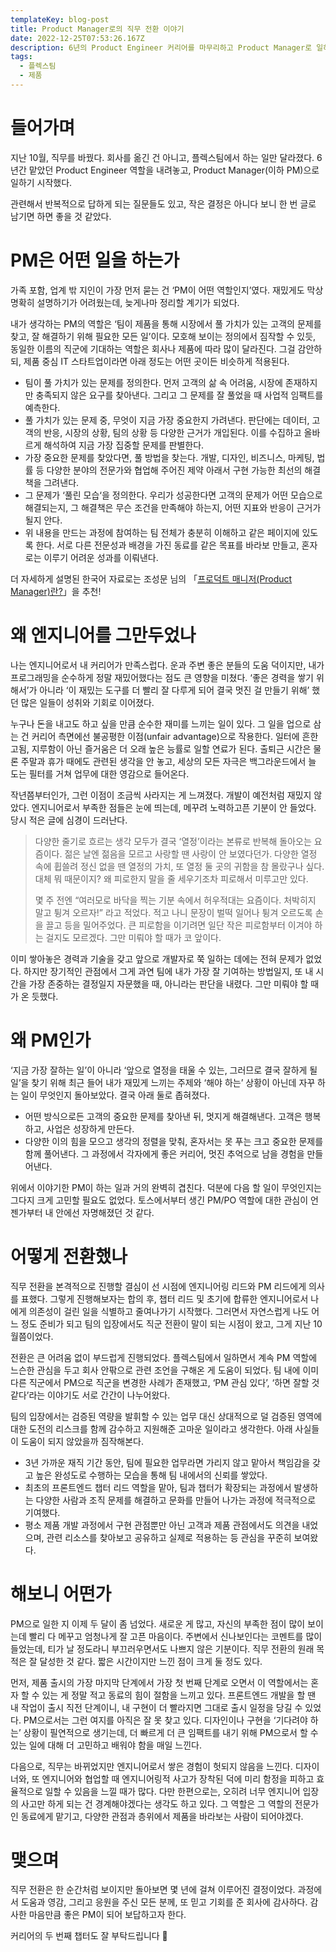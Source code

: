 ```yaml
---
templateKey: blog-post
title: Product Manager로의 직무 전환 이야기
date: 2022-12-25T07:53:26.167Z
description: 6년의 Product Engineer 커리어를 마무리하고 Product Manager로 일하게 된 이야기.
tags:
  - 플렉스팀
  - 제품
---
```

# 들어가며

지난 10월, 직무를 바꿨다. 회사를 옮긴 건 아니고, 플렉스팀에서 하는 일만 달라졌다. 6년간 맡았던 Product Engineer 역할을 내려놓고, Product Manager(이하 PM)으로 일하기 시작했다.

관련해서 반복적으로 답하게 되는 질문들도 있고, 작은 결정은 아니다 보니 한 번 글로 남기면 하면 좋을 것 같았다.

# PM은 어떤 일을 하는가

가족 포함, 업계 밖 지인이 가장 먼저 묻는 건 ‘PM이 어떤 역할인지’였다. 재밌게도 막상 명확히 설명하기가 어려웠는데, 늦게나마 정리할 계기가 되었다.

내가 생각하는 PM의 역할은 ‘팀이 제품을 통해 시장에서 풀 가치가 있는 고객의 문제를 찾고, 잘 해결하기 위해 필요한 모든 일’이다. 모호해 보이는 정의에서 짐작할 수 있듯, 동일한 이름의 직군에 기대하는 역할은 회사나 제품에 따라 많이 달라진다. 그걸 감안하되, 제품 중심 IT 스타트업이라면 아래 정도는 어떤 곳이든 비슷하게 적용된다.

- 팀이 풀 가치가 있는 문제를 정의한다. 먼저 고객의 삶 속 어려움, 시장에 존재하지만 충족되지 않은 요구를 찾아낸다. 그리고 그 문제를 잘 풀었을 때 사업적 임팩트를 예측한다.
- 풀 가치가 있는 문제 중, 무엇이 지금 가장 중요한지 가려낸다. 판단에는 데이터, 고객의 반응, 시장의 상황, 팀의 상황 등 다양한 근거가 개입된다. 이를 수집하고 올바르게 해석하여 지금 가장 집중할 문제를 판별한다.
- 가장 중요한 문제를 찾았다면, 풀 방법을 찾는다. 개발, 디자인, 비즈니스, 마케팅, 법률 등 다양한 분야의 전문가와 협업해 주어진 제약 아래서 구현 가능한 최선의 해결책을 그려낸다.
- 그 문제가 ‘풀린 모습‘을 정의한다. 우리가 성공한다면 고객의 문제가 어떤 모습으로 해결되는지, 그 해결책은 무슨 조건을 만족해야 하는지, 어떤 지표와 반응이 근거가 될지 안다.
- 위 내용을 만드는 과정에 참여하는 팀 전체가 충분히 이해하고 같은 페이지에 있도록 한다. 서로 다른 전문성과 배경을 가진 동료를 같은 목표를 바라보 만들고, 혼자로는 이루기 어려운 성과를 이뤄낸다.

더 자세하게 설명된 한국어 자료로는 조성문 님의 「[프로덕트 매니저(Product Manager)란?](https://sungmooncho.com/2012/01/16/product-manager/)」을 추천!

# 왜 엔지니어를 그만두었나

나는 엔지니어로서 내 커리어가 만족스럽다. 운과 주변 좋은 분들의 도움 덕이지만, 내가 프로그래밍을 순수하게 정말 재밌어했다는 점도 큰 영향을 미쳤다. ‘좋은 경력을 쌓기 위해서’가 아니라 ‘이 재밌는 도구를 더 빨리 잘 다루게 되어 결국 멋진 걸 만들기 위해’ 했던 많은 일들이 성취와 기회로 이어졌다. 

누구나 돈을 내고도 하고 싶을 만큼 순수한 재미를 느끼는 일이 있다. 그 일을 업으로 삼는 건 커리어 측면에선 불공평한 이점(unfair advantage)으로 작용한다. 일터에 흔한 고됨, 지루함이 아닌 즐거움은 더 오래 높은 능률로 일할 연료가 된다. 출퇴근 시간은 물론 주말과 휴가 때에도 관련된 생각을 안 놓고, 세상의 모든 자극은 백그라운드에서 늘 도는 필터를 거쳐 업무에 대한 영감으로 들어온다.

작년쯤부터인가, 그런 이점이 조금씩 사라지는 게 느껴졌다. 개발이 예전처럼 재밌지 않았다. 엔지니어로서 부족한 점들은 눈에 띄는데, 메꾸려 노력하고픈 기분이 안 들었다. 당시 적은 글에 심경이 드러난다.

> 다양한 줄기로 흐르는 생각 모두가 결국 ‘열정’이라는 본류로 반복해 돌아오는 요즘이다. 젊은 날엔 젊음을 모르고 사랑할 땐 사랑이 안 보였다던가. 다양한 열정 속에 휩쓸려 정신 없을 땐 열정의 가치, 또 열정 둘 곳의 귀함을 참 몰랐구나 싶다. 대체 뭐 때문이지? 왜 피로한지 말을 줄 세우기조차 피로해서 미루고만 있다.  
>  
> 몇 주 전엔 “여러모로 바닥을 찍는 기분 속에서 허우적대는 요즘이다. 처박히지 말고 튕겨 오르자!” 라고 적었다. 적고 나니 문장이 벌떡 일어나 튕겨 오르도록 손을 끌고 등을 밀어주었다. 큰 피로함을 이기려면 일단 작은 피로함부터 이겨야 하는 걸지도 모르겠다. 그만 미뤄야 할 때가 코 앞이다.

이미 쌓아놓은 경력과 기술을 갖고 앞으로 개발자로 쭉 일하는 데에는 전혀 문제가 없었다. 하지만 장기적인 관점에서 그게 과연 팀에 내가 가장 잘 기여하는 방법일지, 또 내 시간을 가장 존중하는 결정일지 자문했을 때, 아니라는 판단을 내렸다. 그만 미뤄야 할 때가 온 듯했다.

# 왜 PM인가

‘지금 가장 잘하는 일’이 아니라 ‘앞으로 열정을 태울 수 있는, 그러므로 결국 잘하게 될 일’을 찾기 위해 최근 들어 내가 재밌게 느끼는 주제와 ‘해야 하는’ 상황이 아닌데 자꾸 하는 일이 무엇인지 돌아보았다. 결국 아래 둘로 좁혀졌다.

- 어떤 방식으로든 고객의 중요한 문제를 찾아낸 뒤, 멋지게 해결해낸다. 고객은 행복하고, 사업은 성장하게 만든다.
- 다양한 이의 힘을 모으고 생각의 정렬을 맞춰, 혼자서는 못 푸는 크고 중요한 문제를 함께 풀어낸다. 그 과정에서 각자에게 좋은 커리어, 멋진 추억으로 남을 경험을 만들어낸다.

위에서 이야기한 PM이 하는 일과 거의 완벽히 겹친다. 덕분에 다음 할 일이 무엇인지는 그다지 크게 고민할 필요도 없었다. 토스에서부터 생긴 PM/PO 역할에 대한 관심이 언젠가부터 내 안에선 자명해졌던 것 같다.

# 어떻게 전환했나

직무 전환을 본격적으로 진행할 결심이 선 시점에 엔지니어링 리드와 PM 리드에게 의사를 표했다. 그렇게 진행해보자는 합의 후, 챕터 리드 및 초기에 합류한 엔지니어로서 나에게 의존성이 걸린 일을 식별하고 줄여나가기 시작했다. 그러면서 자연스럽게 나도 어느 정도 준비가 되고 팀의 입장에서도 직군 전환이 말이 되는 시점이 왔고, 그게 지난 10월쯤이었다.

전환은 큰 어려움 없이 부드럽게 진행되었다. 플렉스팀에서 일하면서 계속 PM 역할에 느슨한 관심을 두고 회사 안팎으로 관련 조언을 구해온 게 도움이 되었다. 팀 내에 이미 다른 직군에서 PM으로 직군을 변경한 사례가 존재했고, ‘PM 관심 있다’, ‘하면 잘할 것 같다’라는 이야기도 서로 간간이 나누어왔다.

팀의 입장에서는 검증된 역량을 발휘할 수 있는 업무 대신 상대적으로 덜 검증된 영역에 대한 도전의 리스크를 함께 감수하고 지원해준 고마운 일이라고 생각한다. 아래 사실들이 도움이 되지 않았을까 짐작해본다.

- 3년 가까운 재직 기간 동안, 팀에 필요한 업무라면 가리지 않고 맡아서 책임감을 갖고 높은 완성도로 수행하는 모습을 통해 팀 내에서의 신뢰를 쌓았다.
- 최초의 프론트엔드 챕터 리드 역할을 맡아, 팀과 챕터가 확장되는 과정에서 발생하는 다양한 사람과 조직 문제를 해결하고 문화를 만들어 나가는 과정에 적극적으로 기여했다.
- 평소 제품 개발 과정에서 구현 관점뿐만 아닌 고객과 제품 관점에서도 의견을 내었으며, 관련 리소스를 찾아보고 공유하고 실제로 적용하는 등 관심을 꾸준히 보여왔다.

# 해보니 어떤가

PM으로 일한 지 이제 두 달이 좀 넘었다. 새로운 게 많고, 자신의 부족한 점이 많이 보이는데 빨리 다 메꾸고 엄청나게 잘 고픈 마음이다. 주변에서 신나보인다는 코멘트를 많이 들었는데, 티가 날 정도라니 부끄러우면서도 나쁘지 않은 기분이다. 직무 전환의 원래 목적은 잘 달성한 것 같다. 짧은 시간이지만 느낀 점이 크게 둘 정도 있다.

먼저, 제품 출시의 가장 마지막 단계에서 가장 첫 번째 단계로 오면서 이 역할에서는 혼자 할 수 있는 게 정말 적고 동료의 힘이 절함을 느끼고 있다. 프론트엔드 개발을 할 땐 내 작업이 출시 직전 단계이니, 내 구현이 더 빨라지면 그대로 출시 일정을 당길 수 있었다. PM으로서는 그런 여지를 아직은 잘 못 찾고 있다. 디자인이나 구현을 ‘기다려야 하는’ 상황이 필연적으로 생기는데, 더 빠르게 더 큰 임팩트를 내기 위해 PM으로서 할 수 있는 일에 대해 더 고민하고 배워야 함을 매일 느낀다.

다음으로, 직무는 바뀌었지만 엔지니어로서 쌓은 경험이 헛되지 않음을 느낀다. 디자이너와, 또 엔지니어와 협업할 때 엔지니어링적 사고가 장착된 덕에 미리 함정을 피하고 효율적으로 일할 수 있음을 느낄 때가 많다. 다만 한편으로는, 오히려 너무 엔지니어 입장의 사고만 하게 되는 건 경계해야겠다는 생각도 하고 있다. 그 역할은 그 역할의 전문가인 동료에게 맡기고, 다양한 관점과 층위에서 제품을 바라보는 사람이 되어야겠다.

# 맺으며

직무 전환은 한 순간처럼 보이지만 돌아보면 몇 년에 걸쳐 이루어진 결정이었다. 과정에서 도움과 영감, 그리고 응원을 주신 모든 분께, 또 믿고 기회를 준 회사에 감사하다. 감사한 마음만큼 좋은 PM이 되어 보답하고자 한다.

커리어의 두 번째 챕터도 잘 부탁드립니다 🙂

